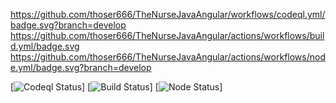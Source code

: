 https://github.com/thoser666/TheNurseJavaAngular/workflows/codeql.yml/badge.svg?branch=develop
https://github.com/thoser666/TheNurseJavaAngular/actions/workflows/build.yml/badge.svg
https://github.com/thoser666/TheNurseJavaAngular/actions/workflows/node.yml/badge.svg?branch=develop

[![Codeql Status]('https://github.com/thoser666/TheNurseJavaAngular/workflows/codeql.yml/badge.svg')]
[![Build Status]('https://github.com/thoser666/TheNurseJavaAngular/actions/workflows/build.yml/badge.svg')]
[![Node Status]('https://github.com/thoser666/TheNurseJavaAngular/actions/workflows/node.yml/badge.svg?branch=develop')]

